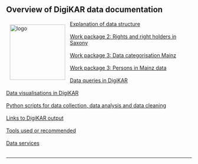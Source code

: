 <h2>Overview of DigiKAR data documentation</h2>

<img src="https://leibniz-ios.de/fileadmin/mediamanager/012_logos/Logo_DigiKAR.svg" alt="logo" width="150" style="padding:10px" align="left"/>

<a href="https://ieg-dhr.github.io/DigiKAR/1_DataStructure.html">Explanation of data structure</a><br><br>
<a href="https://ieg-dhr.github.io/DigiKAR/7_RightsHoldersSAXONY.html">Work package 2: Rights and right holders in Saxony</a><br><br>
<a href="https://ieg-dhr.github.io/DigiKAR/2_DataCategorisationMAINZ.html">Work package 3: Data categorisation Mainz</a><br><br>
<a href="https://ieg-dhr.github.io/DigiKAR/3_PersonsMAINZ.html">Work package 3: Persons in Mainz data</a><br><br>
<a href="https://ieg-dhr.github.io/DigiKAR/4_DataQueries.html">Data queries in DigiKAR</a><br><br>
<a href="https://ieg-dhr.github.io/DigiKAR/8_Visualisations.html">Data visualisations in DigiKAR</a><br><br>
<a href="https://ieg-dhr.github.io/DigiKAR/9_Scripts.html">Python scripts for data collection, data analysis and data cleaning</a><br><br>
<a href="https://ieg-dhr.github.io/DigiKAR/10_Links.html">Links to DigiKAR output</a><br><br>
<a href="https://ieg-dhr.github.io/DigiKAR/11_Tools.html">Tools used or recommended</a><br><br>
<a href="https://ieg-dhr.github.io/DigiKAR/12_DataServices.html">Data services</a><br><br>
<hr>
